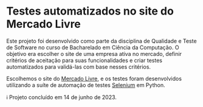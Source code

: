 # Testes automatizados no site do Mercado Livre
Este projeto foi desenvolvido como parte da disciplina de Qualidade e Teste de Software no curso de Bacharelado em Ciência da Computação. O objetivo era escolher o site de uma empresa ativa no mercado, definir critérios de aceitação para suas funcionalidades e criar testes automatizados para validá-las com base nesses critérios.

Escolhemos o site do [Mercado Livre](https://www.mercadolivre.com.br/), e os testes foram desenvolvidos utilizando a suíte de automação de testes [Selenium](https://www.selenium.dev/) em Python.

ℹ️ Projeto concluído em 14 de junho de 2023.
